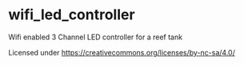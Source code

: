 # wifi_led_controller
Wifi enabled 3 Channel LED controller for a reef tank

Licensed under https://creativecommons.org/licenses/by-nc-sa/4.0/
